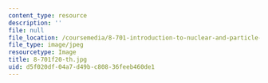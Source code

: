 ```yaml
---
content_type: resource
description: ''
file: null
file_location: /coursemedia/8-701-introduction-to-nuclear-and-particle-physics-fall-2020/d5f020df04a7d49bc80836feeb460de1_8-701f20-th.jpg
file_type: image/jpeg
resourcetype: Image
title: 8-701f20-th.jpg
uid: d5f020df-04a7-d49b-c808-36feeb460de1
---
```

